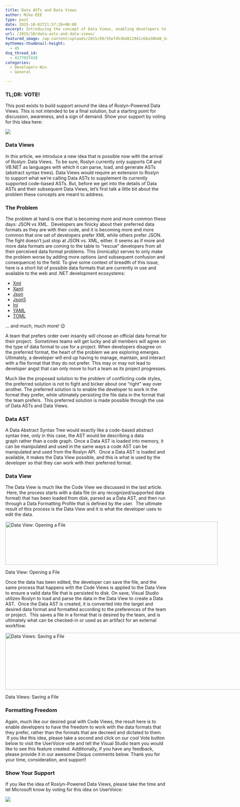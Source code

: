 ```yaml
---
title: Data ASTs and Data Views
author: Mike-EEE
type: post
date: 2015-10-01T21:57:28+00:00
excerpt: Introducing the concept of Data Views, enabling developers to work with data in the format that they prefer.
url: /2015/10/data-asts-and-data-views/
featured_image: /wp-content/uploads/2015/09/55ef453b4812941c66a30b48_Social-Profile-Thick-2561.png
mythemes-thumbnail-height:
  - 45
dsq_thread_id:
  - 4177937428
categories:
  - Developers-Win
  - General

---
```

### TL;DR: VOTE!

This post exists to build support around the idea of Roslyn-Powered Data Views. This is not intended to be a final solution, but a starting point for discussion, awareness, and a sign of demand. Show your support by voting for this idea here:

<div class="push-button-container">
  <div class="push-button">
  </div>
  
  <a class="w-inline-block top-lighting" href="http://visualstudio.uservoice.com/forums/121579-visual-studio/suggestions/10020525-enable-roslyn-powered-data-asts-and-data-views" target="_blank"> 
  
  <div class="glass-insert" data-ix="blink" style="transition: opacity 500ms ease-in-out; opacity: 0;">
  </div>
  
  <img class="push-button-vote-text" src="http://uploads.webflow.com/55e079ccd960e71226582014/55d09ab72123fb7e3e46b1cd_Vote%20Now!%20Text.svg" /></a>
</div>

### Data Views

In this article, we introduce a new idea that is possible now with the arrival of Roslyn: Data Views.  To be sure, Roslyn currently only supports C# and VB.NET as languages with which it can parse, load, and generate ASTs (abstract syntax trees). Data Views would require an extension to Roslyn to support what we&#8217;re calling Data ASTs to supplement its currently supported code-based ASTs. But, before we get into the details of Data ASTs and their subsequent Data Views, let&#8217;s first talk a little bit about the problem these concepts are meant to address.

### The Problem

The problem at hand is one that is becoming more and more common these days: JSON vs XML.  Developers are finicky about their preferred data formats as they are with their code, and it is becoming more and more common that one set of developers prefer XML while others prefer JSON. The fight doesn&#8217;t just stop at JSON vs. XML, either. It seems as if more and more data formats are coming to the table to &#8220;rescue&#8221; developers from all their perceived data format problems. This (ironically) serves to only make the problem worse by adding more options (and subsequent confusion and consequence) to the field. To give some context of breadth of this issue, here is a short list of possible data formats that are currently in use and available to the web and .NET development ecosystems:

  * <a href="https://en.wikipedia.org/wiki/XML" target="_blank">Xml</a>
  * <a href="https://en.wikipedia.org/wiki/Extensible_Application_Markup_Language" target="_blank">Xaml</a>
  * <a href="http://developers.squarespace.com/what-is-json/" target="_blank">Json</a>
  * <a href="http://json5.org/" target="_blank">Json5</a>
  * <a href="http://whatis.techtarget.com/fileformat/INI-Initialization-file-Generic" target="_blank">Ini</a>
  * <a href="https://en.wikipedia.org/wiki/YAML" target="_blank">YAML</a>
  * <a href="https://www.npmjs.com/package/tomljs" target="_blank">TOML</a>

&#8230; and much, much more! 😉

A team that prefers order over insanity will choose an official data format for their project.  Sometimes teams will get lucky and all members will agree on the type of data format to use for a project. When developers disagree on the preferred format, the heart of the problem we are exploring emerges. Ultimately, a developer will end up having to manage, maintain, and interact with a file format that they do not prefer. This may or may not lead to developer angst that can only move to hurt a team as its project progresses.

Much like the proposed solution to the problem of conflicting code styles, the preferred solution is not to fight and bicker about one &#8220;right&#8221; way over another. The preferred solution is to enable the developer to work in the format they prefer, while ultimately persisting the file data in the format that the team prefers.  This preferred solution is made possible through the use of Data ASTs and Data Views.

### Data AST

A Data Abstract Syntax Tree would exactly like a code-based abstract syntax tree, only in this case, the AST would be describing a data graph rather than a code graph. Once a Data AST is loaded into memory, it can be manipulated and used in the same ways a code AST can be manipulated and used from the Roslyn API.  Once a Data AST is loaded and available, it makes the Data View possible, and this is what is used by the developer so that they can work with their preferred format.

### Data View

The Data View is much like the Code View we discussed in the last article.  Here, the process starts with a data file (in any recognized/supported data format) that has been loaded from disk, parsed as a Data AST, and then run through a Data Formatting Profile that is defined by the user.  The ultimate result of this process is the Data View and it is what the developer uses to edit the data.

<div id="attachment_319" style="width: 672px" class="wp-caption aligncenter">
  <a href="/wp-content/uploads/2015/09/OpenData2.png"><img class="wp-image-319 size-full" src="/wp-content/uploads/2015/09/OpenData2.png" alt="Data View: Opening a File" width="662" height="135" srcset="/wp-content/uploads/2015/09/OpenData2.png 662w, /wp-content/uploads/2015/09/OpenData2-300x61.png 300w" sizes="(max-width: 662px) 100vw, 662px" /></a>
  
  <p class="wp-caption-text">
    Data View: Opening a File
  </p>
</div>

Once the data has been edited, the developer can save the file, and the same process that happens with the Code Views is applied to the Data View to ensure a valid data file that is persisted to disk. On save, Visual Studio utilizes Roslyn to load and parse the data in the Data View to create a Data AST.  Once the Data AST is created, it is converted into the target and desired data format and formatted according to the preferences of the team or project.  This saves a file in a format that is desired by the team, and is ultimately what can be checked-in or used as an artifact for an external workflow.

<div id="attachment_321" style="width: 746px" class="wp-caption aligncenter">
  <a href="/wp-content/uploads/2015/09/Untitled-Diagram-1.png"><img class="size-full wp-image-321" src="/wp-content/uploads/2015/09/Untitled-Diagram-1.png" alt="Data Views: Saving a File" width="736" height="177" srcset="/wp-content/uploads/2015/09/Untitled-Diagram-1.png 736w, /wp-content/uploads/2015/09/Untitled-Diagram-1-300x72.png 300w" sizes="(max-width: 736px) 100vw, 736px" /></a>
  
  <p class="wp-caption-text">
    Data Views: Saving a File
  </p>
</div>

### Formatting Freedom

Again, much like our desired goal with Code Views, the result here is to enable developers to have the freedom to work with the data formats that they prefer, rather than the formats that are decreed and dictated to them.  If you like this idea, please take a second and click on our cool Vote button below to visit the UserVoice vote and tell the Visual Studio team you would like to see this feature created. Additionally, if you have any feedback, please provide it in our awesome Disqus comments below. Thank you for your time, consideration, and support!

### Show Your Support

If you like the idea of Roslyn-Powered Data Views, please take the time and let Microsoft know by voting for this idea on UserVoice:

<div class="push-button-container">
  <div class="push-button">
  </div>
  
  <a class="w-inline-block top-lighting" href="http://visualstudio.uservoice.com/forums/121579-visual-studio/suggestions/10020525-enable-roslyn-powered-data-asts-and-data-views" target="_blank"> 
  
  <div class="glass-insert" data-ix="blink" style="transition: opacity 500ms ease-in-out; opacity: 0;">
  </div>
  
  <img class="push-button-vote-text" src="http://uploads.webflow.com/55e079ccd960e71226582014/55d09ab72123fb7e3e46b1cd_Vote%20Now!%20Text.svg" /></a>
</div>